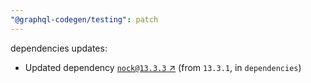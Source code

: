 ```yaml
---
"@graphql-codegen/testing": patch
---
```

dependencies updates:
  - Updated dependency [`nock@13.3.3` ↗︎](https://www.npmjs.com/package/nock/v/13.3.3) (from `13.3.1`, in `dependencies`)
